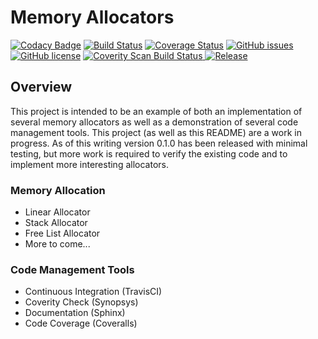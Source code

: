 # Memory Allocators
[![Codacy Badge](https://api.codacy.com/project/badge/Grade/4a0d9fba79e54da3af6d254157237959)](https://app.codacy.com/app/adam-stamand/memory-allocators?utm_source=github.com&utm_medium=referral&utm_content=adam-stamand/memory-allocators&utm_campaign=Badge_Grade_Dashboard)
[![Build Status](https://www.travis-ci.com/adam-stamand/memory-allocators.svg?branch=master)](https://www.travis-ci.com/adam-stamand/memory-allocators)
<a href='https://coveralls.io/github/adam-stamand/memory-allocators?branch=master'><img src='https://coveralls.io/repos/github/adam-stamand/memory-allocators/badge.svg?branch=master' alt='Coverage Status' /></a>
[![GitHub issues](https://img.shields.io/github/issues/adam-stamand/memory-allocators)](https://github.com/adam-stamand/memory-allocators/issues)
[![GitHub license](https://img.shields.io/github/license/adam-stamand/memory-allocators)](https://github.com/adam-stamand/memory-allocators/blob/master/LICENSE)
<a href="https://scan.coverity.com/projects/adam-stamand-memory-allocators">
  <img alt="Coverity Scan Build Status"
       src="https://img.shields.io/coverity/scan/18982.svg"/>
</a>
[![Release](https://img.shields.io/github/v/release/adam-stamand/memory-allocators.svg)](https://github.com/adam-stamand/memory-allocators/releases)

## Overview
This project is intended to be an example of both an implementation of several memory allocators as well as a demonstration of several code management tools. This project (as well as this README) are a work in progress. As of this writing version 0.1.0 has been released with minimal testing, but more work is required to verify the existing code and to implement more interesting allocators.

### Memory Allocation
* Linear Allocator
* Stack Allocator
* Free List Allocator
* More to come... 


### Code Management Tools
* Continuous Integration (TravisCI)
* Coverity Check (Synopsys)
* Documentation (Sphinx)
* Code Coverage (Coveralls)
